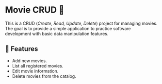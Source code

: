 # Movie CRUD 🎥

This is a CRUD (*Create, Read, Update, Delete*) project for managing movies. The goal is to provide a simple application to practice software development with basic data manipulation features.

## 🚀 Features

- Add new movies.
- List all registered movies.
- Edit movie information.
- Delete movies from the catalog.
